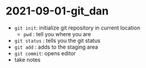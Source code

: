# 2021-09-01-git_dan

- `git init`: initialize git repository in current location
   - `pwd` : tell you where you are
- `git status` : tells you the git status
- `git add` <FILE> : adds <FILE> to the staging area
- `git commit`: opens editor
-  take notes
